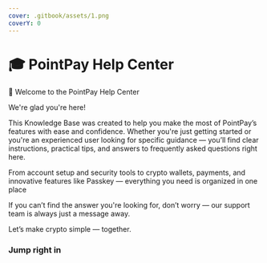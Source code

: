 ```yaml
---
cover: .gitbook/assets/1.png
coverY: 0
---
```


# 🎓 PointPay Help Center

👋 Welcome to the PointPay Help Center

We're glad you're here!

This Knowledge Base was created to help you make the most of PointPay’s features with ease and confidence. Whether you're just getting started or you're an experienced user looking for specific guidance — you’ll find clear instructions, practical tips, and answers to frequently asked questions right here.

From account setup and security tools to crypto wallets, payments, and innovative features like Passkey — everything you need is organized in one place

If you can’t find the answer you're looking for, don’t worry — our support team is always just a message away.

Let’s make crypto simple — together.



### Jump right in
